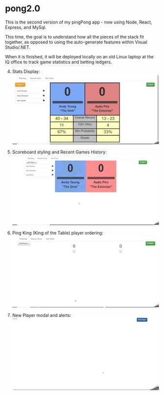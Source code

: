 # pong2.0

This is the second version of my pingPong app - now using Node, React, Express, and MySql.

This time, the goal is to understand how all the pieces of the stack fit together, as opposed to using the auto-generate features within Visual Studio/.NET.

When it is finished, it will be deployed locally on an old Linux laptop at the IQ office to track game statistics and betting ledgers.

4.  Stats Display:
![](https://github.com/ayeungturtle/gifs/blob/master/pong2.0/displaysStats.gif)

3.  Scoreboard styling and Recent Games History:
![](https://github.com/ayeungturtle/gifs/blob/master/pong2.0/stylingAndRecentGames.gif)

2.  Ping King (King of the Table) player ordering:
![](https://github.com/ayeungturtle/gifs/blob/master/pingKingOrder.gif)

1. New Player modal and alerts:
![new-player-modal-and-alerts](https://github.com/ayeungturtle/gifs/blob/master/pong_newPlayerModalAndAlerts.gif)